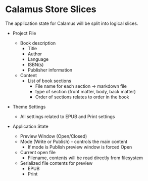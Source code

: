 # Calamus Store Slices

The application state for Calamus will be split into logical slices.

* Project File
  * Book description
    * Title
    * Author
    * Language
    * ISBN(s)
    * Publisher information
  * Content
    * List of book sections
      * File name for each section -> markdown file
      * type of section (front matter, body, back matter)
      * Order of sections relates to order in the book

* Theme Settings
  * All settings related to EPUB and Print settings

* Application State
  * Preview Window (Open/Closed)
  * Mode (Write or Publish) - controls the main content
    * If mode is Publish preview window is forced Open
  * Current open file
    * Filename, contents will be read directly from filesystem
  * Serialized file contents for preview
    * EPUB
    * Print

